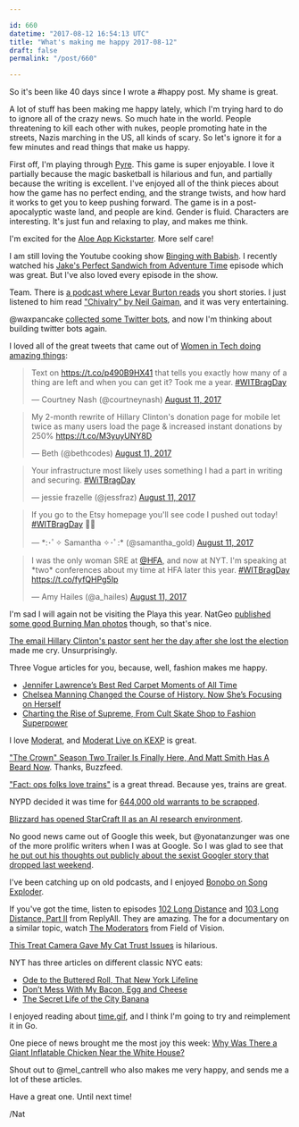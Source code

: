 ```yaml
---

id: 660
datetime: "2017-08-12 16:54:13 UTC"
title: "What's making me happy 2017-08-12"
draft: false
permalink: "/post/660"

---
```


So it's been like 40 days since I wrote a #happy post. My shame is great. 

A lot of stuff has been making me happy lately, which I'm trying hard to do to ignore all of the crazy news. So much hate in the world. People threatening to kill each other with nukes, people promoting hate in the streets, Nazis marching in the US, all kinds of scary. So let's ignore it for a few minutes and read things that make us happy.

First off, I'm playing through [Pyre](https://en.wikipedia.org/wiki/Pyre_(video_game)). This game is super enjoyable. I love it partially because the magic basketball is hilarious and fun, and partially because the writing is excellent. I've enjoyed all of the think pieces about how the game has no perfect ending, and the strange twists, and how hard it works to get you to keep pushing forward. The game is in a post-apocalyptic waste land, and people are kind. Gender is fluid. Characters are interesting. It's just fun and relaxing to play, and makes me think.

I'm excited for the [Aloe App Kickstarter](https://www.kickstarter.com/projects/aloe/aloe-app-gentle-self-care-reminders-from-yourself). More self care!

I am still loving the Youtube cooking show [Binging with Babish](https://www.bingingwithbabish.com/). I recently watched his [Jake's Perfect Sandwich from Adventure Time](https://www.youtube.com/watch?v=HsxBw6ls7Z0&feature=youtu.be) episode which was great. But I've also loved every episode in the show.

Team. There is [a podcast where Levar Burton reads](http://www.levarburtonpodcast.com/) you short stories. I just listened to him read ["Chivalry" by Neil Gaiman](http://pca.st/Mx0G), and it was very entertaining.

@waxpancake [collected some Twitter bots](https://twitter.com/waxpancake/status/896056358872559616), and now I'm thinking about building twitter bots again.

I loved all of the great tweets that came out of [Women in Tech doing amazing things](https://twitter.com/hashtag/WITBragDay):

<blockquote class="twitter-tweet" data-lang="en"><p lang="en" dir="ltr">Text on <a href="https://t.co/p490B9HX41">https://t.co/p490B9HX41</a> that tells you exactly how many of a thing are left and when you can get it? Took me a year. <a href="https://twitter.com/hashtag/WITBragDay?src=hash">#WITBragDay</a></p>&mdash; Courtney Nash (@courtneynash) <a href="https://twitter.com/courtneynash/status/896142146834530304">August 11, 2017</a></blockquote>

<blockquote class="twitter-tweet" data-lang="en"><p lang="en" dir="ltr">My 2-month rewrite of Hillary Clinton&#39;s donation page for mobile let twice as many users load the page &amp; increased instant donations by 250% <a href="https://t.co/M3yuyUNY8D">https://t.co/M3yuyUNY8D</a></p>&mdash; Beth (@bethcodes) <a href="https://twitter.com/bethcodes/status/896083940619853824">August 11, 2017</a></blockquote>

<blockquote class="twitter-tweet" data-lang="en"><p lang="en" dir="ltr">Your infrastructure most likely uses something I had a part in writing and securing. <a href="https://twitter.com/hashtag/WiTBragDay?src=hash">#WiTBragDay</a></p>&mdash; jessie frazelle (@jessfraz) <a href="https://twitter.com/jessfraz/status/896105924460396544">August 11, 2017</a></blockquote>

<blockquote class="twitter-tweet" data-lang="en"><p lang="en" dir="ltr">If you go to the Etsy homepage you&#39;ll see code I pushed out today! <a href="https://twitter.com/hashtag/WITBragDay?src=hash">#WITBragDay</a> 🎉🎉</p>&mdash; *:･ﾟ✧ Samantha ✧･ﾟ:* (@samantha_gold) <a href="https://twitter.com/samantha_gold/status/896109868465008643">August 11, 2017</a></blockquote>

<blockquote class="twitter-tweet" data-lang="en"><p lang="en" dir="ltr">I was the only woman SRE at <a href="https://twitter.com/HFA">@HFA</a>, and now at NYT.  I&#39;m speaking at *two* conferences about my time at HFA later this year.  <a href="https://twitter.com/hashtag/WITBragDay?src=hash">#WITBragDay</a> <a href="https://t.co/fyfQHPg5Ip">https://t.co/fyfQHPg5Ip</a></p>&mdash; Amy Hailes (@a_hailes) <a href="https://twitter.com/a_hailes/status/896076005638512640">August 11, 2017</a></blockquote>

I'm sad I will again not be visiting the Playa this year. NatGeo [published some good Burning Man photos](http://www.nationalgeographic.com/travel/destinations/north-america/united-states/nevada/burning-man-nevada-art-festival/) though, so that's nice.

[The email Hillary Clinton's pastor sent her the day after she lost the election](http://www.cnn.com/2017/08/10/politics/clinton-pastor-email/index.html?sr=twCNNp081017clinton-pastor-email0310PMStory&CNNPolitics=Tw) made me cry. Unsurprisingly.

Three Vogue articles for you, because, well, fashion makes me happy.

 - [Jennifer Lawrence’s Best Red Carpet Moments of All Time](http://www.vogue.com/article/jennifer-lawrence-best-red-carpet-moments?mbid=social_twitter)
 - [Chelsea Manning Changed the Course of History. Now She’s Focusing on Herself](http://www.vogue.com/article/chelsea-manning-vogue-interview-september-issue-2017?zr_manning)
 - [Charting the Rise of Supreme, From Cult Skate Shop to Fashion Superpower](http://www.vogue.com/article/history-of-supreme-skate-clothing-brand)

I love [Moderat](https://en.wikipedia.org/wiki/Moderat), and [Moderat Live on KEXP](https://www.youtube.com/watch?v=HVkVq_qs7FM&feature=youtu.be) is great.

["The Crown" Season Two Trailer Is Finally Here, And Matt Smith Has A Beard Now](https://www.buzzfeed.com/scottybryan/the-crown-season-two-trailer-is-finall#.hxD9RRmr1). Thanks, Buzzfeed.

["Fact: ops folks love trains"](https://twitter.com/alicegoldfuss/status/895477298190622720) is a great thread. Because yes, trains are great.

NYPD decided it was time for [644,000 old warrants to be scrapped](https://nyti.ms/2vkGtRV).

[Blizzard has opened StarCraft II as an AI research environment](https://deepmind.com/blog/deepmind-and-blizzard-open-starcraft-ii-ai-research-environment/).

No good news came out of Google this week, but @yonatanzunger was one of the more prolific writers when I was at Google. So I was glad to see that [he put out his thoughts out publicly about the sexist Googler story that dropped last weekend](https://medium.com/@yonatanzunger/so-about-this-googlers-manifesto-1e3773ed1788?source=ifttt--------------1).

I've been catching up on old podcasts, and I enjoyed [Bonobo on Song Exploder](http://pca.st/2K03).

If you've got the time, listen to episodes [102 Long Distance](https://gimletmedia.com/episode/long-distance/) and [103 Long Distance, Part II](https://gimletmedia.com/episode/103-long-distance-part-ii/) from ReplyAll. They are amazing. The for a documentary on a similar topic, watch [The Moderators](https://fieldofvision.org/the-moderators) from Field of Vision.

[This Treat Camera Gave My Cat Trust Issues](https://gizmodo.com/this-treat-camera-gave-my-cat-trust-issues-1797443233) is hilarious.

NYT has three articles on different classic NYC eats:

 - [Ode to the Buttered Roll, That New York Lifeline](https://nyti.ms/2ugnMuA)
 - [Don’t Mess With My Bacon, Egg and Cheese](https://nyti.ms/1IXzIDg)
 - [The Secret Life of the City Banana](https://nyti.ms/2htSFL1)

I enjoyed reading about [time.gif](https://hookrace.net/blog/time.gif/), and I think I'm going to try and reimplement it in Go.

One piece of news brought me the most joy this week: [Why Was There a Giant Inflatable Chicken Near the White House?](https://www.nytimes.com/2017/08/10/us/politics/trump-giant-inflatable-chicken.html)

Shout out to @mel_cantrell who also makes me very happy, and sends me a lot of these articles.

Have a great one. Until next time!

/Nat

